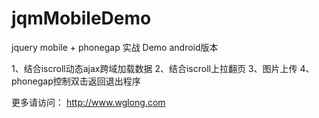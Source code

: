 jqmMobileDemo
=============

jquery mobile + phonegap 实战 Demo  android版本


1、结合iscroll动态ajax跨域加载数据
2、结合iscroll上拉翻页
3、图片上传
4、phonegap控制双击返回退出程序

更多请访问：
http://www.wglong.com
